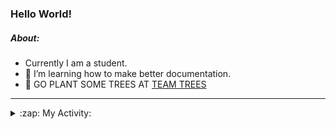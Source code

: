 ### Hello World!

##### About:
- Currently I am a student.
- 🌱 I’m learning how to make better documentation.
- 🌱 GO PLANT SOME TREES AT [TEAM TREES](https://teamtrees.org/)

---
<details>
  <summary>:zap: My Activity:</summary>
  
<!--START_SECTION:waka-->
![Code Time](http://img.shields.io/badge/Code%20Time-1%2C179%20hrs%2017%20mins-blue)

**I'm a Night 🦉** 

```text
🌞 Morning                1872 commits        ███░░░░░░░░░░░░░░░░░░░░░░   10.02 % 
🌆 Daytime                6383 commits        █████████░░░░░░░░░░░░░░░░   34.17 % 
🌃 Evening                5353 commits        ███████░░░░░░░░░░░░░░░░░░   28.66 % 
🌙 Night                  5071 commits        ███████░░░░░░░░░░░░░░░░░░   27.15 % 
```
📅 **I'm Most Productive on Wednesday** 

```text
Monday                   2630 commits        ████░░░░░░░░░░░░░░░░░░░░░   14.08 % 
Tuesday                  2541 commits        ███░░░░░░░░░░░░░░░░░░░░░░   13.60 % 
Wednesday                4377 commits        ██████░░░░░░░░░░░░░░░░░░░   23.43 % 
Thursday                 2396 commits        ███░░░░░░░░░░░░░░░░░░░░░░   12.83 % 
Friday                   1973 commits        ███░░░░░░░░░░░░░░░░░░░░░░   10.56 % 
Saturday                 1631 commits        ██░░░░░░░░░░░░░░░░░░░░░░░   08.73 % 
Sunday                   3131 commits        ████░░░░░░░░░░░░░░░░░░░░░   16.76 % 
```


📊 **This Week I Spent My Time On** 

```text
🔥 Editors: 
VS Code                  2 hrs 38 mins       ██████████████████░░░░░░░   71.17 % 
IntelliJ                 1 hr 4 mins         ███████░░░░░░░░░░░░░░░░░░   28.83 % 

🐱‍💻 Projects: 
givbacks-admin           2 hrs 8 mins        ██████████████░░░░░░░░░░░   57.94 % 
intro                    50 mins             ██████░░░░░░░░░░░░░░░░░░░   22.87 % 
givbacks-application     24 mins             ███░░░░░░░░░░░░░░░░░░░░░░   10.82 % 
FilterHelperTest.kt      6 mins              █░░░░░░░░░░░░░░░░░░░░░░░░   03.14 % 
LightEditProject         5 mins              █░░░░░░░░░░░░░░░░░░░░░░░░   02.62 % 
```


 Last Updated on 04/09/2023 12:10:57 UTC
<!--END_SECTION:waka-->
</details>
